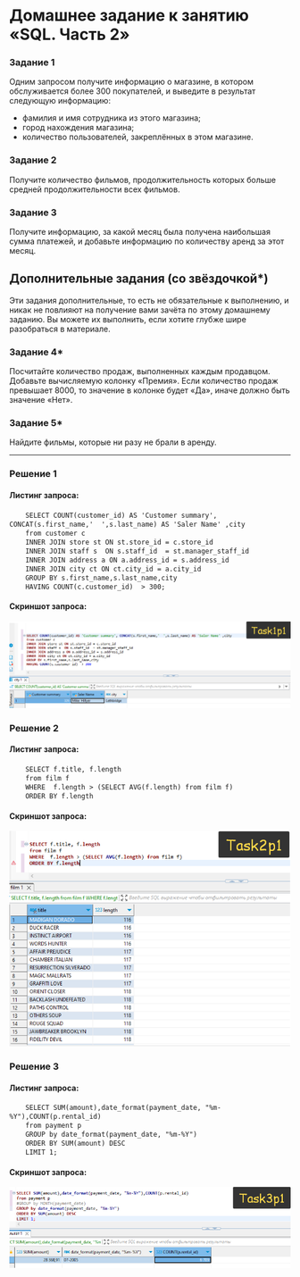 # Домашнее задание к занятию «SQL. Часть 2»

### Задание 1

Одним запросом получите информацию о магазине, в котором обслуживается более 300 покупателей, и выведите в результат следующую информацию: 
- фамилия и имя сотрудника из этого магазина;
- город нахождения магазина;
- количество пользователей, закреплённых в этом магазине.

### Задание 2

Получите количество фильмов, продолжительность которых больше средней продолжительности всех фильмов.

### Задание 3

Получите информацию, за какой месяц была получена наибольшая сумма платежей, и добавьте информацию по количеству аренд за этот месяц.


## Дополнительные задания (со звёздочкой*)
Эти задания дополнительные, то есть не обязательные к выполнению, и никак не повлияют на получение вами зачёта по этому домашнему заданию. Вы можете их выполнить, если хотите глубже шире разобраться в материале.

### Задание 4*

Посчитайте количество продаж, выполненных каждым продавцом. Добавьте вычисляемую колонку «Премия». Если количество продаж превышает 8000, то значение в колонке будет «Да», иначе должно быть значение «Нет».

### Задание 5*

Найдите фильмы, которые ни разу не брали в аренду.


---

### Решение 1

#### Листинг запроса:

```
	SELECT COUNT(customer_id) AS 'Customer summary', CONCAT(s.first_name,'  ',s.last_name) AS 'Saler Name' ,city
	from customer c
	INNER JOIN store st ON st.store_id = c.store_id
	INNER JOIN staff s  ON s.staff_id  = st.manager_staff_id
	INNER JOIN address a ON a.address_id = s.address_id
	INNER JOIN city ct ON ct.city_id = a.city_id
	GROUP BY s.first_name,s.last_name,city
	HAVING COUNT(c.customer_id)  > 300;
```

#### Скриншот запроса:

![Commit Task1](https://github.com/AndrewZnamenskiy/SQL2/blob/main/img/task1p1.png)


### Решение 2


#### Листинг запроса:

```
	SELECT f.title, f.length
	from film f
	WHERE  f.length > (SELECT AVG(f.length) from film f)
	ORDER BY f.length

```

#### Скриншот запроса:

![Commit Task2](https://github.com/AndrewZnamenskiy/SQL2/blob/main/img/task2p1.png)


### Решение 3


#### Листинг запроса:

```
	SELECT SUM(amount),date_format(payment_date, "%m-%Y"),COUNT(p.rental_id)
	from payment p
	GROUP by date_format(payment_date, "%m-%Y")
	ORDER BY SUM(amount) DESC
	LIMIT 1;
```

#### Скриншот запроса:

![Commit Task3](https://github.com/AndrewZnamenskiy/SQL2/blob/main/img/task3p1.png)


